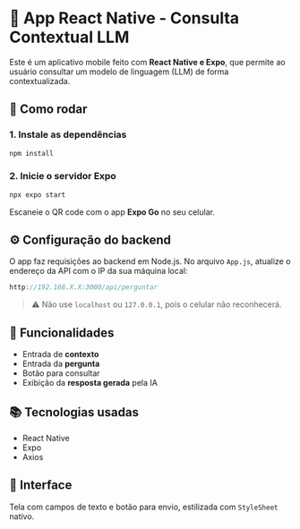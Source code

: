 # 📱 App React Native - Consulta Contextual LLM

Este é um aplicativo mobile feito com **React Native e Expo**, que permite ao usuário consultar um modelo de linguagem (LLM) de forma contextualizada.

## 🚀 Como rodar

### 1. Instale as dependências

```bash
npm install
```

### 2. Inicie o servidor Expo

```bash
npx expo start
```

Escaneie o QR code com o app **Expo Go** no seu celular.

## ⚙️ Configuração do backend

O app faz requisições ao backend em Node.js. No arquivo `App.js`, atualize o endereço da API com o IP da sua máquina local:

```js
http://192.168.X.X:3000/api/perguntar
```

> ⚠️ Não use `localhost` ou `127.0.0.1`, pois o celular não reconhecerá.

## 📱 Funcionalidades

- Entrada de **contexto**
- Entrada da **pergunta**
- Botão para consultar
- Exibição da **resposta gerada** pela IA

## 📚 Tecnologias usadas

- React Native
- Expo
- Axios

## 📸 Interface

Tela com campos de texto e botão para envio, estilizada com `StyleSheet` nativo.
